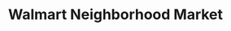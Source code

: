 ---
title: "Walmart Neighborhood Market"
url: /bossier-city/walmart-neighborhood-market/
shop: Supermarkt
---